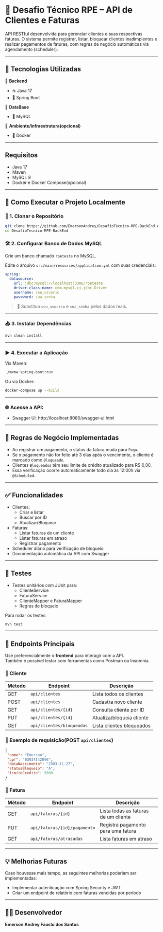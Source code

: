 # 💼 Desafio Técnico RPE – API de Clientes e Faturas

API RESTful desenvolvida para gerenciar clientes e suas respectivas faturas. O sistema permite registrar, listar, bloquear clientes inadimplentes e realizar pagamentos de faturas, com regras de negócio automáticas via agendamento (scheduler).

---

## 🧱 Tecnologias Utilizadas

🔹 **Backend**
 - ☕ Java 17  
 - 🧩 Spring Boot

🔹 **DataBase**
 - 💾 MySQL

🔹 **Ambiente/infraestrutura(opcional)**
 - 🐳 Docker
   
---

## Requisitos

- Java 17
- Maven
- MySQL 8 
- Docker e Docker Compose(opcional)

---

## 🚀 Como Executar o Projeto Localmente

### 📁 1. Clonar o Repositório

```bash
git clone https://github.com/EmersonAndrey/DesafioTecnico-RPE-BackEnd.git
cd DesafioTecnico-RPE-BackEnd
```

### 🛠️ 2. Configurar Banco de Dados MySQL

Crie um banco chamado `rpeteste` no MySQL.

Edite o arquivo `src/main/resources/application.yml` com suas credenciais:

```yaml
spring:
  datasource:
    url: jdbc:mysql://localhost:3306/rpeteste
    driver-class-name: com.mysql.cj.jdbc.Driver
    username: seu_usuario
    password: sua_senha
```

> 📝 Substitua `seu_usuario` e `sua_senha` pelos dados reais.

---

### 📥 3. Instalar Dependências

```bash
mvn clean install
```

---

### ▶️ 4. Executar a Aplicação

Via Maven:

```bash
./mvnw spring-boot:run
```

Ou via Docker:

```bash
docker-compose up --build
```

---

### 🌐 Acesse a API:

- Swagger UI: http://localhost:8080/swagger-ui.html
  
---

## 🔁 Regras de Negócio Implementadas

- Ao registrar um pagamento, o status da fatura muda para `Paga`.
- Se o pagamento não for feito até 3 dias após o vencimento, o cliente é marcado como `Bloqueado`.
- Clientes `Bloqueados` têm seu limite de crédito atualizado para R$ 0,00.
- Essa verificação ocorre automaticamente todo dia às 12:00h via `@Scheduled`.

---

## ✅ Funcionalidades
- Clientes:
    - Criar e listar
    - Buscar por ID
    - Atualizar/Bloquear
- Faturas:
    - Listar faturas de um cliente
    - Listar faturas em atraso
    - Registrar pagamento
- Scheduler diário para verificação de bloqueio
- Documentação automática da API com Swagger

---

## 🧪 Testes

- Testes unitários com JUnit para:
  - ClienteService
  - FaturaService
  - ClienteMapper e FaturaMapper
  - Regras de bloqueio
 
Para rodar os testes:
```bash
mvn test
```

---

## 🔌 Endpoints Principais

Use preferencialmente o **frontend** para interagir com a API.  
Também é possível testar com ferramentas como Postman ou Insomnia.


### 🔐 Cliente

| Método | Endpoint                        | Descrição                  |
|--------|---------------------------------|----------------------------|
| GET    | `api/clientes`                  | Lista todos os clientes    |
| POST   | `api/clientes`                  | Cadastra novo cliente      |
| GET    | `api/clientes/{id}`             | Consulta cliente por ID    |
| PUT    | `api/clientes/{id}`             | Atualiza/bloqueia cliente  |
| GET    | `api/clientes/bloqueados`       | Lista clientes bloqueados  |

### 🧪 Exemplo de requisição(POST `api/clientes`)

```json
{
 "nome": "Emerson",
 "cpf": "03937142096",
 "dataNascimento": "2003-11-27",
 "statusBloqueio": "A",
 "limiteCredito": 5000
}
```

### 🔐 Fatura

| Método | Endpoint                        | Descrição                               |
|--------|---------------------------------|-----------------------------------------|
| GET    | `api/faturas/{id}`              | Lista todas as faturas de um cliente    |
| PUT    | `api/faturas/{id}/pagamento`    | Registra pagamento para uma fatura      |
| GET    | `api/faturas/atrasadas`         |  Lista faturas em atraso                |

---

## 💡 Melhorias Futuras
Caso houvesse mais tempo, as seguintes melhorias poderiam ser implementadas:

- Implementar autenticação com Spring Security e JWT
- Criar um endpoint de relatório com faturas vencidas por período

---

## 👨‍💻 Desenvolvedor

**Emerson Andrey Fausto dos Santos**  
